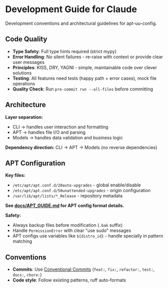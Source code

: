 # Development Guide for Claude

Development conventions and architectural guidelines for apt-uu-config.

## Code Quality

- **Type Safety**: Full type hints required (strict mypy)
- **Error Handling**: No silent failures - re-raise with context or provide clear user messages
- **Principles**: KISS, DRY, YAGNI - simple, maintainable code over clever solutions
- **Testing**: All features need tests (happy path + error cases), mock file operations
- **Quality Check**: Run `pre-commit run --all-files` before committing

## Architecture

**Layer separation:**
- CLI → handles user interaction and formatting
- APT → handles file I/O and parsing
- Models → handles data validation and business logic

**Dependency direction:** CLI → APT → Models (no reverse dependencies)

## APT Configuration

**Key files:**
- `/etc/apt/apt.conf.d/20auto-upgrades` - global enable/disable
- `/etc/apt/apt.conf.d/50unattended-upgrades` - origin configuration
- `/var/lib/apt/lists/*_Release` - repository metadata

**See [docs/APT_GUIDE.md](docs/APT_GUIDE.md) for APT config format details.**

**Safety:**
- Always backup files before modification (`.bak` suffix)
- Handle `PermissionError` with clear "use sudo" messages
- APT configs use variables like `${distro_id}` - handle specially in pattern matching

## Conventions

- **Commits**: Use [Conventional Commits](https://www.conventionalcommits.org/) (`feat:`, `fix:`, `refactor:`, `test:`, `docs:`, `chore:`)
- **Code style**: Follow existing patterns, ruff auto-formats